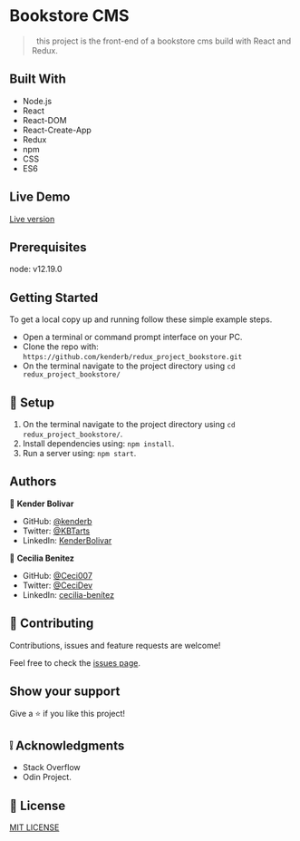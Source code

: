 


# Bookstore CMS

>   this project is the front-end of a bookstore cms build with React and Redux.


## Built With

- Node.js
- React
- React-DOM
- React-Create-App
- Redux
- npm
- CSS
- ES6

## Live Demo

[Live version](https://hardcore-dubinsky-3d06e3.netlify.app/)

## Prerequisites

node: v12.19.0
## Getting Started
To get a local copy up and running follow these simple example steps.

- Open a terminal or command prompt interface on your PC.
- Clone the repo with: `https://github.com/kenderb/redux_project_bookstore.git`
- On the terminal navigate to the project directory using `cd redux_project_bookstore/`

## 📝 Setup

1. On the terminal navigate to the project directory using `cd redux_project_bookstore/`.
2. Install dependencies using: `npm install`.
2. Run a server using: `npm start`.


## Authors

👤 **Kender Bolivar**

- GitHub: [@kenderb](https://github.com/ken)
- Twitter: [@KBTarts](https://twitter.com/KBTarts )
- LinkedIn: [KenderBolivar](https://www.linkedin.com/in/kender-bolivar-1736086b/ )

:woman: **Cecilia Benitez**

- GitHub: [@Ceci007](https://github.com/Ceci007 )
- Twitter: [@CeciDev](https://twitter.com/CeciDeveloper  )
- LinkedIn: [cecilia-benítez ](https://www.linkedin.com/in/cecilia-benítez  )


## 🤝 Contributing

Contributions, issues and feature requests are welcome!

Feel free to check the [issues page](https://github.com/kenderb/redux_project_bookstore/issues).

## Show your support

Give a ⭐️ if you like this project!

## :grey_exclamation: Acknowledgments

- Stack Overflow
- Odin Project.

## 📝 License

[MIT LICENSE](LICENSE)

